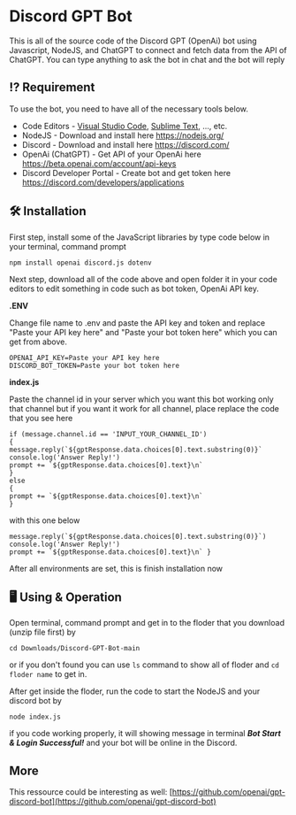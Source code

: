 
  
# Discord GPT Bot

This is all of the source code of the Discord GPT (OpenAi) bot using Javascript, NodeJS, and ChatGPT to connect and fetch data from the API of ChatGPT. You can type anything to ask the bot in chat and the bot will reply

## ⁉️ Requirement

To use the bot, you need to have all of the necessary tools below.

- Code Editors - [Visual Studio Code](https://code.visualstudio.com/), [Sublime Text](https://www.sublimetext.com/), ..., etc.
- NodeJS - Download and install here https://nodejs.org/
- Discord - Download and install here https://discord.com/
- OpenAi (ChatGPT) - Get API of your OpenAi here https://beta.openai.com/account/api-keys
- Discord Developer Portal - Create bot and get token here https://discord.com/developers/applications

## 🛠 Installation

First step, install some of the JavaScript libraries by type code below in your terminal, command prompt

    npm install openai discord.js dotenv

Next step, download all of the code above and open folder it in your code editors to edit something in code such as bot token, OpenAi API key.

**.ENV**

Change file name to .env and paste the API key and token and replace "Paste your API key here" and "Paste your bot token here" which you can get from above.

    OPENAI_API_KEY=Paste your API key here
    DISCORD_BOT_TOKEN=Paste your bot token here

**index.js**

Paste the channel id in your server which you want this bot working only that channel but if you want it work for all channel, place replace the code that you see here

    if (message.channel.id == 'INPUT_YOUR_CHANNEL_ID')
    {
    message.reply(`${gptResponse.data.choices[0].text.substring(0)}`
    console.log('Answer Reply!')
    prompt += `${gptResponse.data.choices[0].text}\n`
    }
    else
    {
    prompt += `${gptResponse.data.choices[0].text}\n`
    }

with this one below

    message.reply(`${gptResponse.data.choices[0].text.substring(0)}`)
    console.log('Answer Reply!')
    prompt += `${gptResponse.data.choices[0].text}\n` }
After all environments are set, this is finish installation now

## 🖥 Using & Operation

Open terminal, command prompt and get in to the floder that you download (unzip file first) by

    cd Downloads/Discord-GPT-Bot-main
    
or if you don't found you can use `ls` command to show all of floder and `cd floder name` to get in.

After get inside the floder, run the code to start the NodeJS and your discord bot by

    node index.js

if you code working properly, it will showing message in terminal ***Bot Start & Login Successful!*** and your bot will be online in the Discord.

## More

This ressource could be interesting as well: [https://github.com/openai/gpt-discord-bot](https://github.com/openai/gpt-discord-bot)
